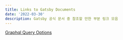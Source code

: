 ```yaml
---
title: Links to Gatsby Documents
date: '2022-03-30'
description: Gatsby 공식 문서 중 참조할 만한 부분 링크 모음
---
```


[Graphql Query Options](https://www.gatsbyjs.com/docs/graphql-reference/)
